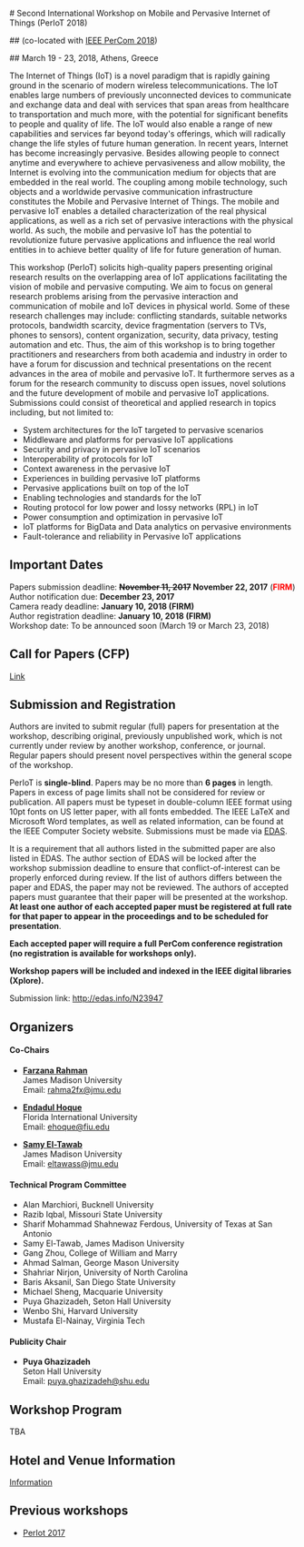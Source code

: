 #<a href="top"></a> Second International Workshop on Mobile and Pervasive Internet of Things (PerIoT 2018)

##<a href=dummy></a> (co-located with [IEEE PerCom 2018](http://www.percom.org/))

##<a href=dummy></a> March 19 - 23, 2018, Athens, Greece

The Internet of Things (IoT) is a novel paradigm that is rapidly gaining ground in the scenario of modern wireless telecommunications. The IoT enables large numbers of previously unconnected devices to communicate and exchange data and deal with services that span areas from healthcare to transportation and much more, with the potential for significant benefits to people and quality of life. The IoT would also enable a range of new capabilities and services far beyond today's offerings, which will radically change the life styles of future human generation. In recent years, Internet has become increasingly pervasive. Besides allowing people to connect anytime and everywhere to achieve pervasiveness and allow mobility, the Internet is evolving into the communication medium for objects that are embedded in the real world. The coupling among mobile technology, such objects and a worldwide pervasive communication infrastructure constitutes the Mobile and Pervasive Internet of Things. The mobile and pervasive IoT enables a detailed characterization of the real physical applications, as well as a rich set of pervasive interactions with the physical world. As such, the mobile and pervasive IoT has the potential to revolutionize future pervasive applications and influence the real world entities in to achieve better quality of life for future generation of human.

This workshop (PerIoT) solicits high-quality papers presenting original research results on the overlapping area of IoT applications facilitating the vision of mobile and pervasive computing. We aim to focus on general research problems arising from the pervasive interaction and communication of mobile and IoT devices in physical world. Some of these research challenges may include: conflicting standards, suitable networks protocols, bandwidth scarcity, device fragmentation (servers to TVs, phones to sensors), content organization, security, data privacy, testing automation and etc. Thus, the aim of this workshop is to bring together practitioners and researchers from both academia and industry in order to have a forum for discussion and technical presentations on the recent advances in the area of mobile and pervasive IoT. It furthermore serves as a forum for the research community to discuss open issues, novel solutions and the future development of mobile and pervasive IoT applications. Submissions could consist of theoretical and applied research in topics including, but not limited to:

- System architectures for the IoT targeted to pervasive scenarios
- Middleware and platforms for pervasive IoT applications
- Security and privacy in pervasive IoT scenarios
- Interoperability of protocols for IoT
- Context awareness in the pervasive IoT
- Experiences in building pervasive IoT platforms
- Pervasive applications built on top of the IoT
- Enabling technologies and standards for the IoT
- Routing protocol for low power and lossy networks (RPL) in IoT
- Power consumption and optimization in pervasive IoT
- IoT platforms for BigData and Data analytics on pervasive environments
- Fault-tolerance and reliability in Pervasive IoT applications

## Important Dates

Papers submission deadline: **<strike>November 11, 2017</strike>
  November 22, 2017** (<font color="red">**FIRM**</font>)<br>
Author notification due: **December 23, 2017**<br>
Camera ready deadline: **January 10, 2018 (FIRM)**<br>
Author registration deadline: **January 10, 2018 (FIRM)**<br>
Workshop date: To be announced soon (March 19 or March 23, 2018)

## Call for Papers (CFP)

[Link](#)

## Submission and Registration

Authors are invited to submit regular (full) papers for presentation at the workshop, describing original, previously unpublished work, which is not currently under review by another workshop, conference, or journal. Regular papers should present novel perspectives within the general scope of the workshop.

PerIoT is **single-blind**. Papers may be no more than **6 pages** in length. Papers in excess of page limits shall not be considered for review or publication. All papers must be typeset in double-column IEEE format using 10pt fonts on US letter paper, with all fonts embedded. The IEEE LaTeX and Microsoft Word templates, as well as related information, can be found at the IEEE Computer Society website. Submissions must be made via [EDAS](http://edas.info/N23947).

It is a requirement that all authors listed in the submitted paper are also listed in EDAS. The author section of EDAS will be locked after the workshop submission deadline to ensure that conflict-of-interest can be properly enforced during review. If the list of authors differs between the paper and EDAS, the paper may not be reviewed. The authors of accepted papers must guarantee that their paper will be presented at the workshop. **At least one author of each accepted paper must be registered at full rate for that paper to appear in the proceedings and to be scheduled for presentation**.

**Each accepted paper will require a full PerCom conference registration (no registration is available for workshops only).**

**Workshop papers will be included and indexed in the IEEE digital libraries (Xplore).**

Submission link: <http://edas.info/N23947>

## Organizers

#### <a href="dummy"></a> **Co-Chairs**

  - [**Farzana Rahman**](https://w3.cs.jmu.edu/rahma2fx)<br>
    James Madison University<br>
    Email: rahma2fx@jmu.edu

  - [**Endadul Hoque**](https://users.cs.fiu.edu/~ehoque/)<br>
    Florida International University<br>
    Email: ehoque@fiu.edu

  - [**Samy El-Tawab**](http://educ.jmu.edu/~eltawass/)<br>
    James Madison University<br>
    Email: eltawass@jmu.edu

#### <a href="dummy"></a> **Technical Program Committee**

  - Alan Marchiori, Bucknell University
  - Razib Iqbal, Missouri State University
  - Sharif Mohammad Shahnewaz Ferdous, University of Texas at San Antonio
  - Samy El-Tawab, James Madison University
  - Gang Zhou, College of William and Marry
  - Ahmad Salman, George Mason University
  - Shahriar Nirjon, University of North Carolina
  - Baris Aksanil, San Diego State University
  - Michael Sheng, Macquarie University
  - Puya Ghazizadeh, Seton Hall University
  - Wenbo Shi, Harvard University
  - Mustafa El-Nainay, Virginia Tech

#### <a href="dummy"></a> **Publicity Chair**

  - **Puya Ghazizadeh**<br>
    Seton Hall University<br>
    Email: puya.ghazizadeh@shu.edu

## Workshop Program

TBA

## Hotel and Venue Information

[Information](http://percom.org/node/33)

## Previous workshops

- [PerIot 2017](https://periot.github.io/2017/)
